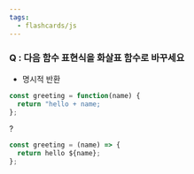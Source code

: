 ```yaml
---
tags:
  - flashcards/js
---
```

### Q : 다음 함수 표현식을 화살표 함수로 바꾸세요
- 명시적 반환 
```js
const greeting = function(name) {
  return "hello + name;
};
```
?
```js
const greeting = (name) => {
  return hello ${name};
};
```